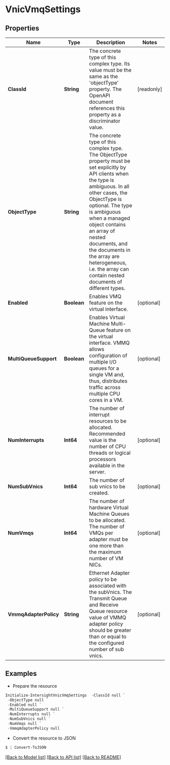 # VnicVmqSettings
## Properties

Name | Type | Description | Notes
------------ | ------------- | ------------- | -------------
**ClassId** | **String** | The concrete type of this complex type. Its value must be the same as the &#39;objectType&#39; property. The OpenAPI document references this property as a discriminator value. | [readonly] 
**ObjectType** | **String** | The concrete type of this complex type. The ObjectType property must be set explicitly by API clients when the type is ambiguous. In all other cases, the  ObjectType is optional.  The type is ambiguous when a managed object contains an array of nested documents, and the documents in the array are heterogeneous, i.e. the array can contain nested documents of different types. | 
**Enabled** | **Boolean** | Enables VMQ feature on the virtual interface. | [optional] 
**MultiQueueSupport** | **Boolean** | Enables Virtual Machine Multi-Queue feature on the virtual interface. VMMQ allows configuration of multiple I/O queues for a single VM and, thus, distributes traffic across multiple CPU cores in a VM. | [optional] 
**NumInterrupts** | **Int64** | The number of interrupt resources to be allocated. Recommended value is the number of CPU threads or logical processors available in the server. | [optional] 
**NumSubVnics** | **Int64** | The number of sub vnics to be created. | [optional] 
**NumVmqs** | **Int64** | The number of hardware Virtual Machine Queues to be allocated. The number of VMQs per adapter must be one more than the maximum number of VM NICs. | [optional] 
**VmmqAdapterPolicy** | **String** | Ethernet Adapter policy to be associated with the subVnics. The Transmit Queue and Receive Queue resource value of VMMQ adapter policy should be greater than or equal to the configured number of sub vnics. | [optional] 

## Examples

- Prepare the resource
```powershell
Initialize-IntersightVnicVmqSettings  -ClassId null `
 -ObjectType null `
 -Enabled null `
 -MultiQueueSupport null `
 -NumInterrupts null `
 -NumSubVnics null `
 -NumVmqs null `
 -VmmqAdapterPolicy null
```

- Convert the resource to JSON
```powershell
$ | Convert-ToJSON
```

[[Back to Model list]](../README.md#documentation-for-models) [[Back to API list]](../README.md#documentation-for-api-endpoints) [[Back to README]](../README.md)

